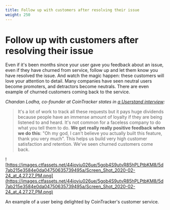 ```yaml
---
title: Follow up with customers after resolving their issue
weight: 250
---
```


# Follow up with customers after resolving their issue

Even if it's been months since your user gave you feedback about an issue, even if they have churned from service, follow up and let them know you have resolved the issue. And watch the magic happen: these customers will love your attention to detail. Many companies have seen neutral users become promoters, and detractors become neutrals. There are even example of churned customers coming back to the service.

_Chandan Lodha, co-founder at CoinTracker states in [a Userstand interview](https://www.heraldhq.com/userstand/tracking-every-customer-request-has-cointracker-tracking-usd1b-in-assets):_

> It's a lot of work to track all these requests but it pays huge dividends because people have an immense amount of loyalty if they are being listened to and heard. It's not common for a faceless company to do what you tell them to do. **We get really really positive feedback when we do this**: "Oh my god, I can't believe you actually built this feature, thank you very much". This helps us build very high customer satisfaction and retention. We've seen churned customers come back.

![https://images.ctfassets.net/44joviu026ue/5gob4S9utvR85hPLPtbKM8/5d7ab215e3584e0da04750635739495a/Screen_Shot_2020-02-24_at_4.27.27_PM.png](https://images.ctfassets.net/44joviu026ue/5gob4S9utvR85hPLPtbKM8/5d7ab215e3584e0da04750635739495a/Screen_Shot_2020-02-24_at_4.27.27_PM.png)

An example of a user being delighted by CoinTracker's customer service.
